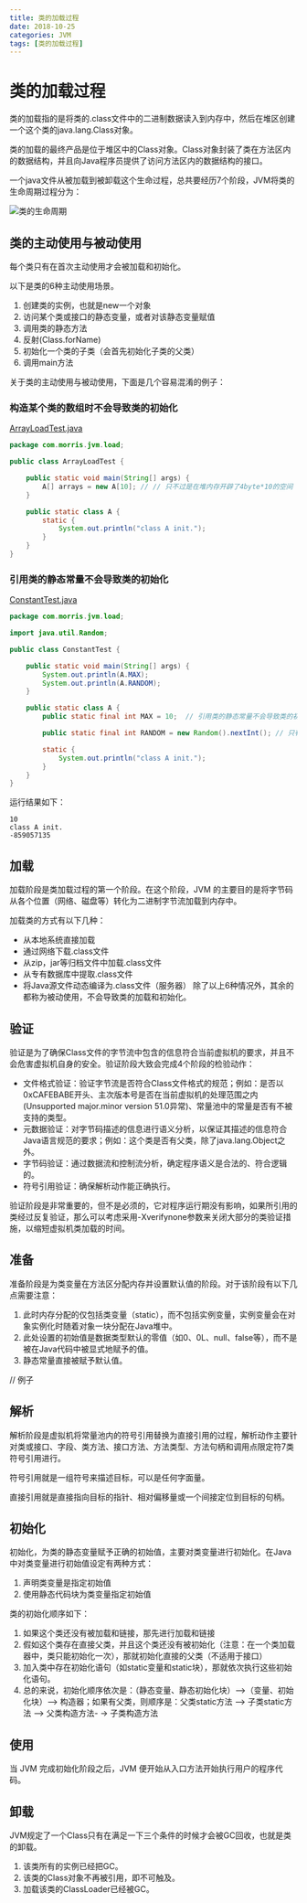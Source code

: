 ```yaml
---
title: 类的加载过程
date: 2018-10-25
categories: JVM
tags: [类的加载过程]
---
```


# 类的加载过程

类的加载指的是将类的.class文件中的二进制数据读入到内存中，然后在堆区创建一个这个类的java.lang.Class对象。

类的加载的最终产品是位于堆区中的Class对象。Class对象封装了类在方法区内的数据结构，并且向Java程序员提供了访问方法区内的数据结构的接口。

一个java文件从被加载到被卸载这个生命过程，总共要经历7个阶段，JVM将类的生命周期过程分为： 

![类的生命周期](https://github.com/morris131/morris-book/raw/master/%E5%90%8E%E7%AB%AF%E5%BC%80%E5%8F%91/Java/JVM/images/%E7%B1%BB%E7%9A%84%E5%8A%A0%E8%BD%BD%E8%BF%87%E7%A8%8B.png)

## 类的主动使用与被动使用
每个类只有在首次主动使用才会被加载和初始化。

以下是类的6种主动使用场景。
1. 创建类的实例，也就是new一个对象 
2. 访问某个类或接口的静态变量，或者对该静态变量赋值
3. 调用类的静态方法 
4. 反射(Class.forName)
5. 初始化一个类的子类（会首先初始化子类的父类）
6. 调用main方法

关于类的主动使用与被动使用，下面是几个容易混淆的例子：
### 构造某个类的数组时不会导致类的初始化
[ArrayLoadTest.java]()
```java
package com.morris.jvm.load;

public class ArrayLoadTest {

    public static void main(String[] args) {
        A[] arrays = new A[10]; // // 只不过是在堆内存开辟了4byte*10的空间
    }

    public static class A {
        static {
            System.out.println("class A init.");
        }
    }
}
```

### 引用类的静态常量不会导致类的初始化
[ConstantTest.java]()
```java
package com.morris.jvm.load;

import java.util.Random;

public class ConstantTest {

    public static void main(String[] args) {
        System.out.println(A.MAX);
        System.out.println(A.RANDOM);
    }

    public static class A {
        public static final int MAX = 10;  // 引用类的静态常量不会导致类的初始化

        public static final int RANDOM = new Random().nextInt(); // 只有在初始化后才能得到具体值，会导致了类的初始化

        static {
            System.out.println("class A init.");
        }
    }
}
```
运行结果如下：
```
10
class A init.
-859057135
```


## 加载
加载阶段是类加载过程的第一个阶段。在这个阶段，JVM 的主要目的是将字节码从各个位置（网络、磁盘等）转化为二进制字节流加载到内存中。

加载类的方式有以下几种：
- 从本地系统直接加载
- 通过网络下载.class文件
- 从zip，jar等归档文件中加载.class文件
- 从专有数据库中提取.class文件
- 将Java源文件动态编译为.class文件（服务器）
除了以上6种情况外，其余的都称为被动使用，不会导致类的加载和初始化。

## 验证
验证是为了确保Class文件的字节流中包含的信息符合当前虚拟机的要求，并且不会危害虚拟机自身的安全。验证阶段大致会完成4个阶段的检验动作：

- 文件格式验证：验证字节流是否符合Class文件格式的规范；例如：是否以0xCAFEBABE开头、主次版本号是否在当前虚拟机的处理范围之内(Unsupported major.minor version 51.0异常)、常量池中的常量是否有不被支持的类型。
- 元数据验证：对字节码描述的信息进行语义分析，以保证其描述的信息符合Java语言规范的要求；例如：这个类是否有父类，除了java.lang.Object之外。
- 字节码验证：通过数据流和控制流分析，确定程序语义是合法的、符合逻辑的。
- 符号引用验证：确保解析动作能正确执行。

验证阶段是非常重要的，但不是必须的，它对程序运行期没有影响，如果所引用的类经过反复验证，那么可以考虑采用-Xverifynone参数来关闭大部分的类验证措施，以缩短虚拟机类加载的时间。

## 准备
准备阶段是为类变量在方法区分配内存并设置默认值的阶段。对于该阶段有以下几点需要注意：

1. 此时内存分配的仅包括类变量（static），而不包括实例变量，实例变量会在对象实例化时随着对象一块分配在Java堆中。
2. 此处设置的初始值是数据类型默认的零值（如0、0L、null、false等），而不是被在Java代码中被显式地赋予的值。
3. 静态常量直接被赋予默认值。

// 例子

## 解析
解析阶段是虚拟机将常量池内的符号引用替换为直接引用的过程，解析动作主要针对类或接口、字段、类方法、接口方法、方法类型、方法句柄和调用点限定符7类符号引用进行。

符号引用就是一组符号来描述目标，可以是任何字面量。

直接引用就是直接指向目标的指针、相对偏移量或一个间接定位到目标的句柄。

## 初始化

初始化，为类的静态变量赋予正确的初始值，主要对类变量进行初始化。在Java中对类变量进行初始值设定有两种方式：
1. 声明类变量是指定初始值
2. 使用静态代码块为类变量指定初始值


类的初始化顺序如下：
1. 如果这个类还没有被加载和链接，那先进行加载和链接
2. 假如这个类存在直接父类，并且这个类还没有被初始化（注意：在一个类加载器中，类只能初始化一次），那就初始化直接的父类（不适用于接口）
3. 加入类中存在初始化语句（如static变量和static块），那就依次执行这些初始化语句。
4. 总的来说，初始化顺序依次是：（静态变量、静态初始化块）–>（变量、初始化块）–> 构造器；如果有父类，则顺序是：父类static方法 –> 子类static方法 –> 父类构造方法- -> 子类构造方法 

## 使用
当 JVM 完成初始化阶段之后，JVM 便开始从入口方法开始执行用户的程序代码。

## 卸载
JVM规定了一个Class只有在满足一下三个条件的时候才会被GC回收，也就是类的卸载。
1. 该类所有的实例已经把GC。
2. 该类的Class对象不再被引用，即不可触及。
3. 加载该类的ClassLoader已经被GC。